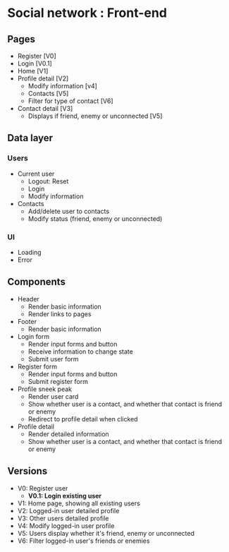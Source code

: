 # Social network : Front-end

## Pages

- Register [V0]
- Login [V0.1]
- Home [V1]
- Profile detail [V2]
  - Modify information [v4]
  - Contacts [V5]
  - Filter for type of contact [V6]
- Contact detail [V3]
  - Displays if friend, enemy or unconnected [V5]

## Data layer

### Users

- Current user
  - Logout: Reset
  - Login
  - Modify information
- Contacts
  - Add/delete user to contacts
  - Modify status (friend, enemy or unconnected)

### UI

- Loading
- Error

## Components

- Header
  - Render basic information
  - Render links to pages
- Footer
  - Render basic information
- Login form
  - Render input forms and button
  - Receive information to change state
  - Submit user form
- Register form
  - Render input forms and button
  - Submit register form
- Profile sneek peak
  - Render user card
  - Show whether user is a contact, and whether that contact is friend or enemy
  - Redirect to profile detail when clicked
- Profile detail
  - Render detailed information
  - Show whether user is a contact, and whether that contact is friend or enemy

## Versions

- V0: Register user
  - **V0.1: Login existing user**
- V1: Home page, showing all existing users
- V2: Logged-in user detailed profile
- V3: Other users detailed profile
- V4: Modify logged-in user profile
- V5: Users display whether it's friend, enemy or unconnected
- V6: Filter logged-in user's friends or enemies
